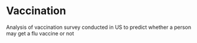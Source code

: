 # Vaccination
Analysis of vaccination survey conducted in US to predict whether a person may get a flu vaccine or not
